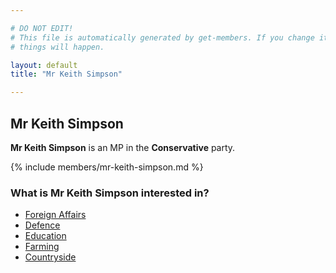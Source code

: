 ```yaml
---

# DO NOT EDIT!
# This file is automatically generated by get-members. If you change it, bad
# things will happen.

layout: default
title: "Mr Keith Simpson"

---
```


## Mr Keith Simpson

**Mr Keith Simpson** is an MP in the **Conservative** party.

{% include members/mr-keith-simpson.md %}

### What is Mr Keith Simpson interested in?


* [Foreign Affairs](/interests/foreign-affairs.html)
* [Defence](/interests/defence.html)
* [Education](/interests/education.html)
* [Farming](/interests/farming.html)
* [Countryside](/interests/countryside.html)
